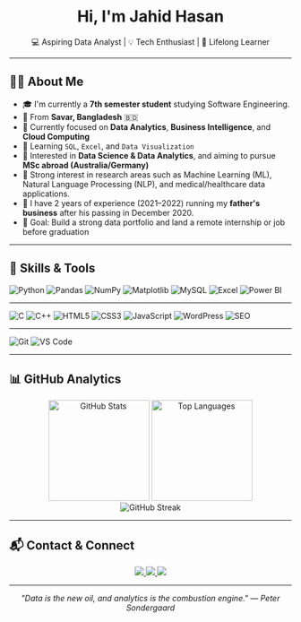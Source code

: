 <h1 align="center">Hi, I'm Jahid Hasan</h1>
<p align="center">
  💻 Aspiring Data Analyst | 💡 Tech Enthusiast | 🌱 Lifelong Learner
</p>

---

## 👨‍💻 About Me

- 🎓 I'm currently a **7th semester student** studying Software Engineering.
- 🏡 From **Savar, Bangladesh** 🇧🇩
- 🔭 Currently focused on **Data Analytics**, **Business Intelligence**, and **Cloud Computing**  
- 🧠 Learning `SQL`, `Excel`, and `Data Visualization`  
- 🧪 Interested in **Data Science & Data Analytics**, and aiming to pursue **MSc abroad (Australia/Germany)**
- 🔬 Strong interest in research areas such as Machine Learning (ML), Natural Language Processing (NLP), and medical/healthcare data applications.
- 💼 I have 2 years of experience (2021–2022) running my **father's business** after his passing in December 2020.
- 🎯 Goal: Build a strong data portfolio and land a remote internship or job before graduation

---

## 🔧 Skills & Tools

![Python](https://img.shields.io/badge/-Python-3776AB?logo=python&logoColor=white&style=flat)
![Pandas](https://img.shields.io/badge/-Pandas-150458?logo=pandas&logoColor=white&style=flat)
![NumPy](https://img.shields.io/badge/-NumPy-013243?logo=numpy&logoColor=white&style=flat)
![Matplotlib](https://img.shields.io/badge/-Matplotlib-11557C?logo=matplotlib&logoColor=white&style=flat)
![MySQL](https://img.shields.io/badge/-MySQL-4479A1?logo=mysql&logoColor=white&style=flat)
![Excel](https://img.shields.io/badge/-Excel-217346?logo=microsoft-excel&logoColor=white&style=flat)
![Power BI](https://img.shields.io/badge/-PowerBI-F2C811?logo=powerbi&logoColor=black&style=flat)

---

![C](https://img.shields.io/badge/-C-00599C?logo=c&logoColor=white&style=flat)
![C++](https://img.shields.io/badge/-C++-00599C?logo=cplusplus&logoColor=white&style=flat)
![HTML5](https://img.shields.io/badge/-HTML5-E34F26?logo=html5&logoColor=white&style=flat)
![CSS3](https://img.shields.io/badge/-CSS3-1572B6?logo=css3&logoColor=white&style=flat)
![JavaScript](https://img.shields.io/badge/-JavaScript-F7DF1E?logo=javascript&logoColor=black&style=flat)
![WordPress](https://img.shields.io/badge/-WordPress-21759B?logo=wordpress&logoColor=white&style=flat)
![SEO](https://img.shields.io/badge/-SEO-00A859?style=flat&logo=google&logoColor=white)

---

![Git](https://img.shields.io/badge/-Git-F05032?logo=git&logoColor=white&style=flat)
![VS Code](https://img.shields.io/badge/-VSCode-007ACC?logo=visual-studio-code&logoColor=white&style=flat)


---

## 📊 GitHub Analytics

<p align="center">
  <img height="180em" src="https://github-readme-stats.vercel.app/api?username=jahidstm&show_icons=true&theme=radical&include_all_commits=true&count_private=true" alt="GitHub Stats"/>
  <img height="180em" src="https://github-readme-stats.vercel.app/api/top-langs/?username=jahidstm&layout=compact&theme=radical" alt="Top Languages"/>
  <br/>
  <img src="https://github-readme-streak-stats.herokuapp.com/?user=jahidhasan&theme=radical" alt="GitHub Streak"/>
</p>

---

## 📬 Contact & Connect

<p align="center">
  <a href="mailto:jahidhasanstm@gmail.com">
    <img src="https://img.shields.io/badge/Email-D14836?style=for-the-badge&logo=gmail&logoColor=white"/>
  </a>
  <a href="https://linkedin.com/in/jahidstm">
    <img src="https://img.shields.io/badge/LinkedIn-0077B5?style=for-the-badge&logo=linkedin&logoColor=white"/>
  </a>
  <a href="https://drive.google.com/file/d/1XDoB43RIPBAkOdKDKe-9lcw6uCLc4CPV/view">
    <img src="https://img.shields.io/badge/Download_CV-4285F4?style=for-the-badge&logo=googledrive&logoColor=white"/>
  </a>
</p>

---

<p align="center">
  <em>"Data is the new oil, and analytics is the combustion engine." — Peter Sondergaard</em>
</p>
